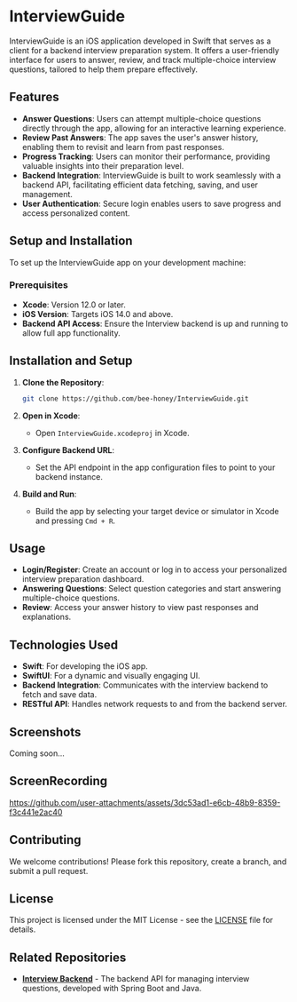 # InterviewGuide

InterviewGuide is an iOS application developed in Swift that serves as a client for a backend interview preparation system. It offers a user-friendly interface for users to answer, review, and track multiple-choice interview questions, tailored to help them prepare effectively.

## Features

- **Answer Questions**: Users can attempt multiple-choice questions directly through the app, allowing for an interactive learning experience.
- **Review Past Answers**: The app saves the user's answer history, enabling them to revisit and learn from past responses.
- **Progress Tracking**: Users can monitor their performance, providing valuable insights into their preparation level.
- **Backend Integration**: InterviewGuide is built to work seamlessly with a backend API, facilitating efficient data fetching, saving, and user management.
- **User Authentication**: Secure login enables users to save progress and access personalized content.
  
## Setup and Installation

To set up the InterviewGuide app on your development machine:

### Prerequisites

- **Xcode**: Version 12.0 or later.
- **iOS Version**: Targets iOS 14.0 and above.
- **Backend API Access**: Ensure the Interview backend is up and running to allow full app functionality.

## Installation and Setup

1. **Clone the Repository**:
   ```bash
   git clone https://github.com/bee-honey/InterviewGuide.git

2. **Open in Xcode**:
   - Open `InterviewGuide.xcodeproj` in Xcode.

3. **Configure Backend URL**:
   - Set the API endpoint in the app configuration files to point to your backend instance.

4. **Build and Run**:
   - Build the app by selecting your target device or simulator in Xcode and pressing `Cmd + R`.

## Usage

- **Login/Register**: Create an account or log in to access your personalized interview preparation dashboard.
- **Answering Questions**: Select question categories and start answering multiple-choice questions.
- **Review**: Access your answer history to view past responses and explanations.

## Technologies Used

- **Swift**: For developing the iOS app.
- **SwiftUI**: For a dynamic and visually engaging UI.
- **Backend Integration**: Communicates with the interview backend to fetch and save data.
- **RESTful API**: Handles network requests to and from the backend server.

## Screenshots

Coming soon…

## ScreenRecording

https://github.com/user-attachments/assets/3dc53ad1-e6cb-48b9-8359-f3c441e2ac40

## Contributing

We welcome contributions! Please fork this repository, create a branch, and submit a pull request.

## License

This project is licensed under the MIT License - see the [LICENSE](LICENSE) file for details.

## Related Repositories

- **[Interview Backend](https://github.com/bee-honey/developerinterviews)** - The backend API for managing interview questions, developed with Spring Boot and Java.
